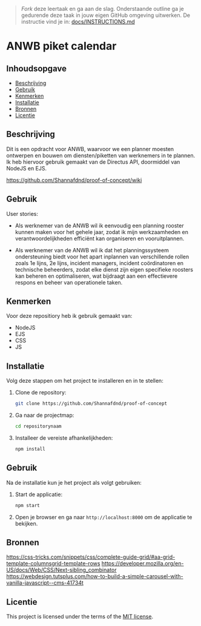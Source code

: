 > _Fork_ deze leertaak en ga aan de slag. Onderstaande outline ga je gedurende deze taak in jouw eigen GitHub omgeving uitwerken. De instructie vind je in: [docs/INSTRUCTIONS.md](docs/INSTRUCTIONS.md)

# ANWB piket calendar

## Inhoudsopgave

  * [Beschrijving](#beschrijving)
  * [Gebruik](#gebruik)
  * [Kenmerken](#kenmerken)
  * [Installatie](#installatie)
  * [Bronnen](#bronnen)
  * [Licentie](#licentie)

## Beschrijving
Dit is een opdracht voor ANWB, waarvoor we een planner moesten ontwerpen en bouwen om diensten/piketten van werknemers in te plannen. Ik heb hiervoor gebruik gemaakt van de Directus API, doormiddel van NodeJS en EJS.
<!-- Voeg een mooie poster visual toe 📸 -->
https://github.com/Shannafdnd/proof-of-concept/wiki

## Gebruik
User stories:

- Als werknemer van de ANWB wil ik eenvoudig een planning rooster kunnen maken voor het gehele jaar, zodat ik mijn werkzaamheden en verantwoordelijkheden efficiënt kan organiseren en vooruitplannen.

- Als werknemer van de ANWB wil ik dat het planningssysteem ondersteuning biedt voor het apart inplannen van verschillende rollen zoals 1e lijns, 2e lijns, incident managers, incident coördinatoren en technische beheerders, zodat elke dienst zijn eigen specifieke roosters kan beheren en optimaliseren, wat bijdraagt aan een effectievere respons en beheer van operationele taken.

## Kenmerken
Voor deze repositiory heb ik gebruik gemaakt van: 
- NodeJS
- EJS
- CSS
- JS

## Installatie
Volg deze stappen om het project te installeren en in te stellen:

1. Clone de repository:
    ```bash
    git clone https://github.com/Shannafdnd/proof-of-concept
    ```
2. Ga naar de projectmap:
    ```bash
    cd repositorynaam
    ```
3. Installeer de vereiste afhankelijkheden:
    ```bash
    npm install
    ```
## Gebruik
Na de installatie kun je het project als volgt gebruiken:

1. Start de applicatie:
    ```bash
    npm start
    ```
2. Open je browser en ga naar `http://localhost:8000` om de applicatie te bekijken.

## Bronnen
https://css-tricks.com/snippets/css/complete-guide-grid/#aa-grid-template-columnsgrid-template-rows
https://developer.mozilla.org/en-US/docs/Web/CSS/Next-sibling_combinator 
https://webdesign.tutsplus.com/how-to-build-a-simple-carousel-with-vanilla-javascript--cms-41734t

## Licentie

This project is licensed under the terms of the [MIT license](./LICENSE).
